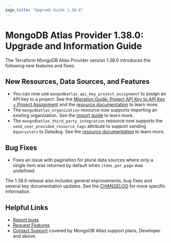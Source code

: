 ```yaml
---
page_title: "Upgrade Guide 1.38.0"
---
```


# MongoDB Atlas Provider 1.38.0: Upgrade and Information Guide

The Terraform MongoDB Atlas Provider version 1.38.0 introduces the following new features and fixes:

## New Resources, Data Sources, and Features

- You can now use `mongodbatlas_api_key_project_assignment` to assign an API key to a project. See the [Migration Guide: Project API Key to API Key + Project Assignment](project-api-key-migration) and the [resource documentation](https://registry.terraform.io/providers/mongodb/mongodbatlas/latest/docs/resources/api_key_project_assignment) to learn more.
- The `mongodbatlas_organization` resource now supports importing an existing organization. See the [import guide](importing-organization) to learn more.
- The `mongodbatlas_third_party_integration` resource now supports the `send_user_provided_resource_tags` attribute to support sending `$querystats` to Datadog. See the [resource documentation](https://registry.terraform.io/providers/mongodb/mongodbatlas/latest/docs/resources/third_party_integration#DATADOG-1) to learn more.

## Bug Fixes

- Fixes an issue with pagination for plural data sources where only a single item was returned by default when `items_per_page` was undefined.


The 1.38.0 release also includes general improvements, bug fixes and several key documentation updates. See the [CHANGELOG](https://github.com/mongodb/terraform-provider-mongodbatlas/blob/master/CHANGELOG.md) for more specific information.

## Helpful Links

* [Report bugs](https://github.com/mongodb/terraform-provider-mongodbatlas/issues)
* [Request Features](https://feedback.mongodb.com/forums/924145-atlas?category_id=370723)
* [Contact Support](https://docs.atlas.mongodb.com/support/) covered by MongoDB Atlas support plans, Developer and above.
